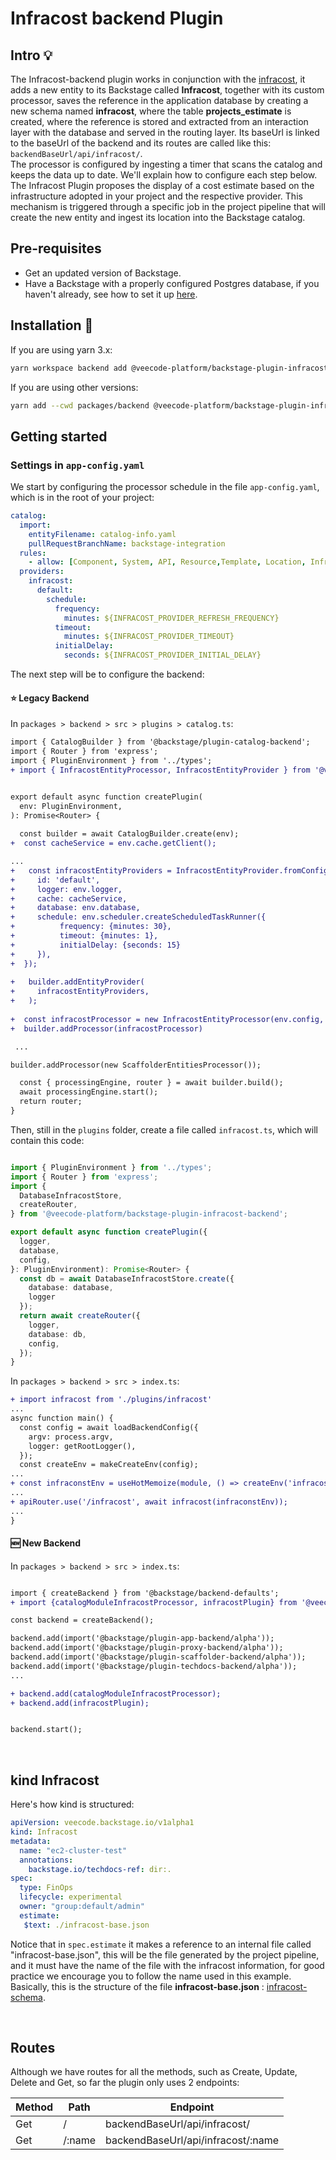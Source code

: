# Infracost backend Plugin

## Intro 💡

The Infracost-backend plugin works in conjunction with the [infracost](https://github.com/veecode-platform/platform-backstage-plugins/blob/master/plugins/infracost/README.md), it adds a new entity to its Backstage called **Infracost**, together with its custom processor, saves the reference in the application database by creating a new schema named **infracost**, where the table **projects_estimate** is created, where the reference is stored and extracted from an interaction layer with the database and served in the routing layer. Its baseUrl is linked to the baseUrl of the backend and its routes are called like this: `backendBaseUrl/api/infracost/`.<br>
The processor is configured by ingesting a timer that scans the catalog and keeps the data up to date. We'll explain how to configure each step below.<br>
The Infracost Plugin proposes the display of a cost estimate based on the infrastructure adopted in your project and the respective provider. This mechanism is triggered through a specific job in the project pipeline that will create the new entity and ingest its location into the Backstage catalog.

## Pre-requisites

- Get an updated version of Backstage.
- Have a Backstage with a properly configured Postgres database, if you haven't already, see how to set it up [here](https://backstage.io/docs/tutorials/switching-sqlite-postgres/).


## Installation 🔧


If you are using yarn 3.x:

```bash
yarn workspace backend add @veecode-platform/backstage-plugin-infracost-backend
```

If you are using other versions:

```bash
yarn add --cwd packages/backend @veecode-platform/backstage-plugin-infracost-backend
```


## Getting started

### Settings in `app-config.yaml`

We start by configuring the processor schedule in the file `app-config.yaml`, which is in the root of your project:

```yaml
catalog:
  import:
    entityFilename: catalog-info.yaml
    pullRequestBranchName: backstage-integration
  rules:
    - allow: [Component, System, API, Resource,Template, Location, Infracost]  # add Kind Infracost in rules.allow
  providers:
    infracost:
      default:
        schedule:        
          frequency: 
            minutes: ${INFRACOST_PROVIDER_REFRESH_FREQUENCY}
          timeout: 
            minutes: ${INFRACOST_PROVIDER_TIMEOUT}
          initialDelay:
            seconds: ${INFRACOST_PROVIDER_INITIAL_DELAY}
   ```

The next step will be to configure the backend:

#### ⭐ Legacy Backend

In `packages > backend > src > plugins > catalog.ts`:

```diff
import { CatalogBuilder } from '@backstage/plugin-catalog-backend';
import { Router } from 'express';
import { PluginEnvironment } from '../types';
+ import { InfracostEntityProcessor, InfracostEntityProvider } from '@veecode-platform/backstage-plugin-infracost-backend';


export default async function createPlugin(
  env: PluginEnvironment,
): Promise<Router> {
  
  const builder = await CatalogBuilder.create(env);
+  const cacheService = env.cache.getClient();

...
+   const infracostEntityProviders = InfracostEntityProvider.fromConfig(env.config, {
+     id: 'default',
+     logger: env.logger,
+     cache: cacheService,
+     database: env.database,
+     schedule: env.scheduler.createScheduledTaskRunner({
+          frequency: {minutes: 30},
+          timeout: {minutes: 1},
+          initialDelay: {seconds: 15}
+     }),
+  });
  
+   builder.addEntityProvider(
+     infracostEntityProviders,
+   );
      
+  const infracostProcessor = new InfracostEntityProcessor(env.config, env.logger, cacheService)
+  builder.addProcessor(infracostProcessor)

 ...

builder.addProcessor(new ScaffolderEntitiesProcessor());

  const { processingEngine, router } = await builder.build();
  await processingEngine.start();
  return router;
}
```
Then, still in the `plugins` folder, create a file called `infracost.ts`, which will contain this code:

```ts

import { PluginEnvironment } from '../types';
import { Router } from 'express';
import {
  DatabaseInfracostStore,
  createRouter,
} from '@veecode-platform/backstage-plugin-infracost-backend';

export default async function createPlugin({
  logger,
  database,
  config,
}: PluginEnvironment): Promise<Router> {
  const db = await DatabaseInfracostStore.create({
    database: database,
    logger
  });
  return await createRouter({
    logger,
    database: db,
    config,
  });
}
```
In `packages > backend > src > index.ts`:

```diff
+ import infracost from './plugins/infracost'
...
async function main() {
  const config = await loadBackendConfig({
    argv: process.argv,
    logger: getRootLogger(),
  });
  const createEnv = makeCreateEnv(config);
...
+ const infraconstEnv = useHotMemoize(module, () => createEnv('infracost'));
...
+ apiRouter.use('/infracost', await infracost(infraconstEnv));
...
}
```

#### 🆕 New Backend

In `packages > backend > src > index.ts`:

```diff

import { createBackend } from '@backstage/backend-defaults';
+ import {catalogModuleInfracostProcessor, infracostPlugin} from '@veecode-platform/backstage-plugin-infracost-backend/alpha';

const backend = createBackend();

backend.add(import('@backstage/plugin-app-backend/alpha'));
backend.add(import('@backstage/plugin-proxy-backend/alpha'));
backend.add(import('@backstage/plugin-scaffolder-backend/alpha'));
backend.add(import('@backstage/plugin-techdocs-backend/alpha'));
...

+ backend.add(catalogModuleInfracostProcessor);
+ backend.add(infracostPlugin);


backend.start();
```

<br>

## kind Infracost

Here's how kind is structured:

```yaml
apiVersion: veecode.backstage.io/v1alpha1
kind: Infracost
metadata:
  name: "ec2-cluster-test"
  annotations:
    backstage.io/techdocs-ref: dir:.
spec:
  type: FinOps
  lifecycle: experimental
  owner: "group:default/admin"
  estimate:
   $text: ./infracost-base.json
```

Notice that in `spec.estimate` it makes a reference to an internal file called "infracost-base.json", this will be the file generated by the project pipeline, and it must have the name of the file with the infracost information, for good practice we encourage you to follow the name used in this example.
Basically, this is the structure of the file **infracost-base.json** : [infracost-schema](https://github.com/infracost/infracost/tree/master/schema).

<br>

## Routes

Although we have routes for all the methods, such as Create, Update, Delete and Get, so far the plugin only uses 2 endpoints:

| Method | Path   | Endpoint                              |
|--------|--------|---------------------------------------|
| Get    | /      | backendBaseUrl/api/infracost/         |
| Get    | /:name | backendBaseUrl/api/infracost/:name    |

